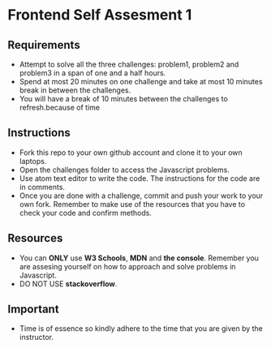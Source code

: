 # Frontend Self Assesment 1

## Requirements
 - Attempt to solve all the three challenges: problem1, problem2 and problem3 in a span of one and a half hours. 
 - Spend at most 20 minutes on one challenge and take at most 10 minutes break in between the challenges.
 - You will have a break of 10 minutes between the challenges to refresh.because of time

## Instructions
 - Fork this repo to your own github account and clone it to your own laptops.
 - Open the challenges folder to access the Javascript problems.
 - Use atom text editor to write the code. The instructions for the code are in comments.
 - Once you are done with a challenge, commit and push your work to your own fork. Remember to make use of the resources 
 that you have to check your code and confirm methods.

## Resources
 - You can **ONLY** use **W3 Schools**, **MDN** and **the console**. Remember you are assesing yourself on how to 
 approach and solve problems in Javascript.
 - DO NOT USE **stackoverflow**.

## Important
 - Time is of essence so kindly adhere to the time that you are given by the instructor.


